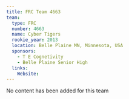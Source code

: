 ```yaml
---
title: FRC Team 4663
team:
  type: FRC
  number: 4663
  name: Cyber Tigers
  rookie_year: 2013
  location: Belle Plaine MN, Minnesota, USA
  sponsors:
    - T E Cognetivity
    - Belle Plaine Senior High
  links:
    Website: 
---
```

No content has been added for this team